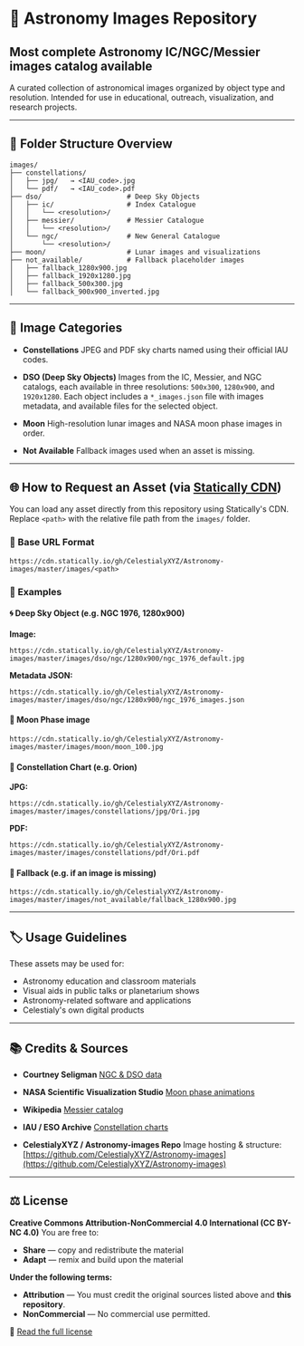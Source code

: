 # 🌌 Astronomy Images Repository
## Most complete Astronomy IC/NGC/Messier images catalog available

A curated collection of astronomical images organized by object type and resolution. Intended for use in educational, outreach, visualization, and research projects.

---

## 📂 Folder Structure Overview

```
images/
├── constellations/
│   ├── jpg/   → <IAU_code>.jpg  
│   └── pdf/   → <IAU_code>.pdf  
├── dso/                     # Deep Sky Objects
│   ├── ic/                  # Index Catalogue
│   │   └── <resolution>/
│   ├── messier/             # Messier Catalogue
│   │   └── <resolution>/
│   └── ngc/                 # New General Catalogue
│       └── <resolution>/
├── moon/                    # Lunar images and visualizations
├── not_available/           # Fallback placeholder images
│   ├── fallback_1280x900.jpg
│   ├── fallback_1920x1280.jpg
│   ├── fallback_500x300.jpg
│   └── fallback_900x900_inverted.jpg
```

---

## 🧭 Image Categories

* **Constellations**
  JPEG and PDF sky charts named using their official IAU codes.

* **DSO (Deep Sky Objects)**
  Images from the IC, Messier, and NGC catalogs, each available in three resolutions: `500x300`, `1280x900`, and `1920x1280`.
  Each object includes a `*_images.json` file with images metadata, and available files for the selected object.

* **Moon**
  High-resolution lunar images and NASA moon phase images in order.

* **Not Available**
  Fallback images used when an asset is missing.

---

## 🌐 How to Request an Asset (via [Statically CDN](https://statically.io))

You can load any asset directly from this repository using Statically's CDN. Replace `<path>` with the relative file path from the `images/` folder.

### 🔗 Base URL Format

```
https://cdn.statically.io/gh/CelestialyXYZ/Astronomy-images/master/images/<path>
```

### 🧪 Examples

#### 🌀 Deep Sky Object (e.g. NGC 1976, 1280x900)

**Image:**

```
https://cdn.statically.io/gh/CelestialyXYZ/Astronomy-images/master/images/dso/ngc/1280x900/ngc_1976_default.jpg
```

**Metadata JSON:**

```
https://cdn.statically.io/gh/CelestialyXYZ/Astronomy-images/master/images/dso/ngc/1280x900/ngc_1976_images.json
```

#### 🌙 Moon Phase image

```
https://cdn.statically.io/gh/CelestialyXYZ/Astronomy-images/master/images/moon/moon_100.jpg
```

#### 🌌 Constellation Chart (e.g. Orion)

**JPG:**

```
https://cdn.statically.io/gh/CelestialyXYZ/Astronomy-images/master/images/constellations/jpg/Ori.jpg
```

**PDF:**

```
https://cdn.statically.io/gh/CelestialyXYZ/Astronomy-images/master/images/constellations/pdf/Ori.pdf
```

#### 🔧 Fallback (e.g. if an image is missing)

```
https://cdn.statically.io/gh/CelestialyXYZ/Astronomy-images/master/images/not_available/fallback_1280x900.jpg
```

---

## 🏷️ Usage Guidelines

These assets may be used for:

* Astronomy education and classroom materials
* Visual aids in public talks or planetarium shows
* Astronomy-related software and applications
* Celestialy's own digital products

---

## 📚 Credits & Sources

* **Courtney Seligman**
  [NGC & DSO data](https://cseligman.com/text/atlas.htm)

* **NASA Scientific Visualization Studio**
  [Moon phase animations](https://svs.gsfc.nasa.gov/4310)

* **Wikipedia**
  [Messier catalog](https://en.wikipedia.org/wiki/Messier_object)

* **IAU / ESO Archive**
  [Constellation charts](https://iauarchive.eso.org/public/themes/constellations/)

* **CelestialyXYZ / Astronomy-images Repo**
  Image hosting & structure: [https://github.com/CelestialyXYZ/Astronomy-images](https://github.com/CelestialyXYZ/Astronomy-images)

---

## ⚖️ License

**Creative Commons Attribution-NonCommercial 4.0 International (CC BY-NC 4.0)**
You are free to:

* **Share** — copy and redistribute the material
* **Adapt** — remix and build upon the material

**Under the following terms:**

* **Attribution** — You must credit the original sources listed above and **this repository**.
* **NonCommercial** — No commercial use permitted.

🔗 [Read the full license](https://creativecommons.org/licenses/by-nc/4.0/)